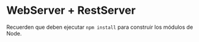 # WebServer + RestServer

Recuerden que deben ejecutar ```npm install``` para construir los módulos de Node.